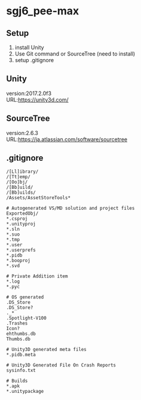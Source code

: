 # sgj6_pee-max
## Setup
1. install Unity
2. Use Git command or SourceTree (need to install)
3. setup .gitignore

## Unity
version:2017.2.0f3  
URL:https://unity3d.com/

## SourceTree
version:2.6.3  
URL:https://ja.atlassian.com/software/sourcetree

## .gitignore
```
/[Ll]ibrary/
/[Tt]emp/
/[Oo]bj/
/[Bb]uild/
/[Bb]uilds/
/Assets/AssetStoreTools*

# Autogenerated VS/MD solution and project files
ExportedObj/
*.csproj
*.unityproj
*.sln
*.suo
*.tmp
*.user
*.userprefs
*.pidb
*.booproj
*.svd

# Private Addition item
*.log
*.pyc

# OS generated
.DS_Store
.DS_Store?
._*
.Spotlight-V100
.Trashes
Icon?
ehthumbs.db
Thumbs.db

# Unity3D generated meta files
*.pidb.meta

# Unity3D Generated File On Crash Reports
sysinfo.txt

# Builds
*.apk
*.unitypackage
```

